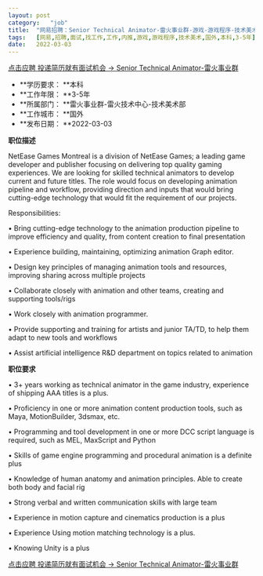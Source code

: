 ```yaml
---
layout:	post
category:	"job"
title:	"网易招聘：Senior Technical Animator-雷火事业群-游戏-游戏程序-技术美术-国外本科3-5年"
tags:	[网易,招聘,面试,找工作,工作,内推,游戏,游戏程序,技术美术,国外,本科,3-5年]
date:	2022-03-03
---
```


[点击应聘 投递简历就有面试机会 ->  Senior Technical Animator-雷火事业群](http://mobile.bole.netease.com/bole/boleDetail?id=18045&employeeId=346f03c3cda5f04c&key=all)



- **学历要求： **本科
- **工作年限： **3-5年
- **所属部门： **雷火事业群-雷火技术中心-技术美术部
- **工作城市： **国外
- **发布日期： **2022-03-03



**职位描述**

NetEase Games Montreal is a division of NetEase Games; a leading game developer and publisher focusing on delivering top quality gaming experiences. We are looking for skilled technical animators to develop current and future titles. The role would focus on developing animation pipeline and workflow, providing direction and inputs that would bring cutting-edge technology that would fit the requirement of our projects.



Responsibilities:

•	Bring cutting-edge technology to the animation production pipeline to improve efficiency and quality, from content creation to final presentation

•	Experience building, maintaining, optimizing animation Graph editor.

•	Design key principles of managing animation tools and resources, improving sharing across multiple projects

•	Collaborate closely with animation and other teams, creating and supporting tools/rigs

•	Work closely with animation programmer.

•	Provide supporting and training for artists and junior TA/TD, to help them adapt to new tools and workflows

•	Assist artificial intelligence R&amp;D department on topics related to animation



**职位要求**

•	3+ years working as technical animator in the game industry, experience of shipping AAA titles is a plus.

•	Proficiency in one or more animation content production tools, such as Maya, MotionBuilder, 3dsmax, etc.

•	Programming and tool development in one or more DCC script language is required, such as MEL, MaxScript and Python

•	Skills of game engine programming and procedural animation is a definite plus

•	Knowledge of human anatomy and animation principles. Able to create both body and facial rig

•	Strong verbal and written communication skills with large team

•	Experience in motion capture and cinematics production is a plus

•	Experience Using motion matching technology is a plus.

•	Knowing Unity is a plus



[点击应聘 投递简历就有面试机会 ->  Senior Technical Animator-雷火事业群](http://mobile.bole.netease.com/bole/boleDetail?id=18045&employeeId=346f03c3cda5f04c&key=all)